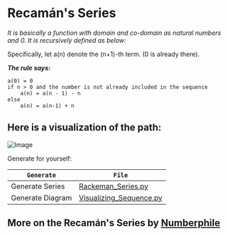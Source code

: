 # Recamán's Series
*It is basically a function with domain and co-domain as natural numbers and 0. It is recursively defined as below:*

Specifically, let a(n) denote the (n+1)-th term. (0 is already there). 

***The rule says:***
```
a(0) = 0
if n > 0 and the number is not already included in the sequence
    a(n) = a(n - 1) - n
else
    a(n) = a(n-1) + n
```
## Here is a visualization of the path:
![Image](https://3.bp.blogspot.com/-hTVrDPSYmXM/Wy8JnuXkSkI/AAAAAAAAKiE/8TdWhmlpIsgQrf-XjZCjtIGp-H-wMU9LQCLcBGAs/s1600/Heading.png)

Generate for yourself:

`Generate`|`File`
--------|-----
Generate Series| [Rackeman_Series.py](./Rackeman_Series.py)
Generate Diagram| [Visualizing_Sequence.py](./Rackeman_Series.py)

## More on the Recamán's Series by [**Numberphile**](https://www.youtube.com/watch?v=FGC5TdIiT9U)
